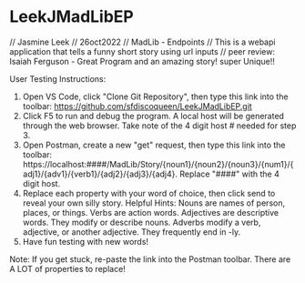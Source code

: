 # LeekJMadLibEP
// Jasmine Leek
// 26oct2022
// MadLib - Endpoints
// This is a webapi application that tells a funny short story using url inputs
// peer review: Isaiah Ferguson - Great Program and an amazing story! super Unique!!

User Testing Instructions:

1) Open VS Code, click "Clone Git Repository", then type this link into the toolbar: https://github.com/sfdiscoqueen/LeekJMadLibEP.git
2) Click F5 to run and debug the program. A local host will be generated through the web browser. Take note of the 4 digit host # needed for step 3.
3) Open Postman, create a new "get" request, then type this link into the toolbar: https://localhost:####/MadLib/Story/{noun1}/{noun2}/{noun3}/{num1}/{adj1}/{adv1}/{verb1}/{adj2}/{adj3}/{adj4}. Replace "####" with the 4 digit host.
4) Replace each property with your word of choice, then click send to reveal your own silly story.
Helpful Hints: Nouns are names of person, places, or things. Verbs are action words. Adjectives are descriptive words. They modify or describe nouns. Adverbs modify a verb, adjective, or another adjective. They frequently end in -ly.
5) Have fun testing with new words!

Note: If you get stuck, re-paste the link into the Postman toolbar. There are A LOT of properties to replace!
